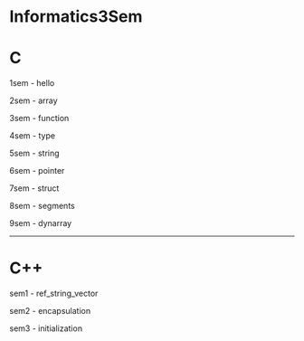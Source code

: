# Informatics3Sem

# C

1sem - hello

2sem - array

3sem - function

4sem - type

5sem - string

6sem - pointer

7sem - struct

8sem - segments

9sem - dynarray

---------------------------

# C++

sem1 - ref_string_vector

sem2 - encapsulation

sem3 - initialization
